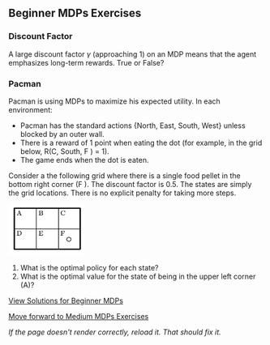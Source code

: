 ## Beginner MDPs Exercises

### Discount Factor
A large discount factor $\gamma$ (approaching 1) on an MDP means that the agent emphasizes long-term rewards. True or False?

### Pacman

Pacman is using MDPs to maximize his expected utility. In each environment:
- Pacman has the standard actions \{North, East, South, West\} unless blocked by an outer wall.
- There is a reward of 1 point when eating the dot (for example, in the grid below, R(C, South, F ) = 1).
- The game ends when the dot is eaten.

Consider a the following grid where there is a single food pellet in the bottom right corner (F ). The discount factor is 0.5. The states are simply the grid locations. There is no explicit penalty for taking more steps.

<img src="https://github.com/UMdecisionsupport/DecisionSupport2023/blob/main/images/pacmanmdp1.png" width="150" height="100">


1. What is the optimal policy for each state?
2. What is the optimal value for the state of being in the upper left corner (A)?



[View Solutions for Beginner MDPs](https://github.com/UMdecisionsupport/DecisionSupport2023/blob/main/MDPs/Solutions/Beginner_Solutions.md)

[Move forward to Medium MDPs Exercises](https://github.com/UMdecisionsupport/DecisionSupport2023/blob/main/MDPs/Medium.md)

*If the page doesn't render correctly, reload it. That should fix it.*
